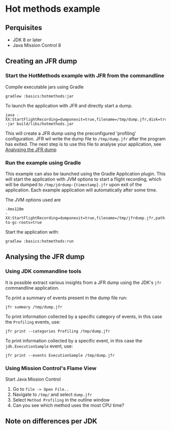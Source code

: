 # Hot methods example
## Perquisites
- JDK 8 or later
- Java Mission Control 8

## Creating an JFR dump
### Start the HotMethods example with JFR from the commandline
Compile executable jars using Gradle
```shell
gradlew :basics:hotmethods:jar
```
To launch the application with JFR and directly start a dump.

```shell
java -XX:StartFlightRecording=dumponexit=true,filename=/tmp/dump.jfr,disk=true,settings=profile -jar build/libs/hotmethods.jar 
```
This will create a JFR dump using the preconfigured 'profiling' configuration. JFR wil write the dump file to `/tmp/dump.jfr` after the program has exited. The next step is to use this file to analyse your application, see [Analysing the JFR dump](#analysing-the-jfr-dump)

### Run the example using Gradle
This example can also be launched using the Gradle Application plugin. This will start the application with JVM options to start a flight recording, which will be dumped to `/tmp/jdrdump-{timestamp}.jfr` upon exit of the application. Each example application will automatically after some time.

The JVM options used are
```shell
-Xmx128m
-XX:StartFlightRecording=dumponexit=true,filename=/tmp/jfrdump.jfr,path-to-gc-roots=true
```

Start the application with:
```shell
gradlew :basics:hotmethods:run
```

## Analysing the JFR dump
### Using JDK commandline tools
It is possible extract various insights from a JFR dump using the JDK's `jfr` commandline application.

To print a summary of events present in the dump file run:
```shell
jfr summary /tmp/dump.jfr
```

To print information collected by a specific category of events, in this case the `Profiling` events, use:
```shell
jfr print --categories Profiling /tmp/dump.jfr
```

To print information collected by a specific event, in this case the `jdk.ExecutionSample` event, use:
```shell
jfr print --events ExecutionSample /tmp/dump.jfr
```
### Using Mission Control's Flame View
Start Java Mission Control

1. Go to `file -> Open File..`
2. Navigate to `/tmp/` and select `dump.jfr`
3. Select `Method Profiling` in the outline window 
4. Can you see which method uses the most CPU time?


## Note on differences per JDK


